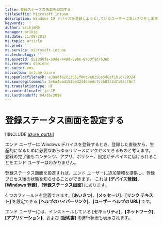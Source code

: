 ```yaml
---
title: 登録ステータス画面を追加する
titleSuffix: Microsoft Intune
description: Windows 10 デバイスを登録しようとしているユーザーにあいさつをします。
keywords: ''
author: ErikjeMS
manager: erikje
ms.date: 11/08/2017
ms.topic: article
ms.prod: ''
ms.service: microsoft-intune
ms.technology: ''
ms.assetid: 8518d8fa-a0de-449d-89b6-8a33fad7b3eb
ms.reviewer: damionw
ms.suite: ems
ms.custom: intune-azure
ms.openlocfilehash: e38adf62c13551f00c7e0356e5d8af1b1c729324
ms.sourcegitcommit: 5eba4bad151be32346aedc7cbb0333d71934f8cf
ms.translationtype: HT
ms.contentlocale: ja-JP
ms.lasthandoff: 04/16/2018
---
```

# <a name="set-up-an-enrollment-status-screen"></a>登録ステータス画面を設定する

[!INCLUDE [azure_portal](./includes/azure_portal.md)]

エンド ユーザーは Windows デバイスを登録するとき、登録した直後から、生産的になるために必要なあらゆるリソースにアクセスできるものと考えます。 登録の完了後もコンテンツ、アプリ、ポリシー、設定がデバイスに届けられることをエンド ユーザーはわかりません。

登録ステータス画面を設定すれば、エンド ユーザーに追加情報を提供し、登録プロセス後の状態を知らせることができます。 これは **[デバイス登録]**、**[Windows 登録]**、**[登録ステータス画面]** にあります。

4 つのフィールドを定義できます。**[あいさつ]**、**[メッセージ]**、**[リンク テキスト]** を設定できる **[ヘルプのハイパーリンク]**、**[ユーザー ヘルプの URL]** です。

エンド ユーザーには、インストールしている **[セキュリティ]**、**[ネットワーク]**、**[アプリケーション]**、および **[証明書]** の進行状況も表示されます。
